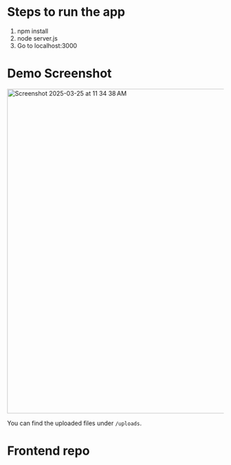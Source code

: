 # Steps to run the app
1. npm install
2. node server.js
3. Go to localhost:3000

# Demo Screenshot

<img width="755" alt="Screenshot 2025-03-25 at 11 34 38 AM" src="https://github.com/user-attachments/assets/531aede2-0195-4ac5-a8d0-5f2a06a1f77c" />

You can find the uploaded files under `/uploads`.

# Frontend repo


